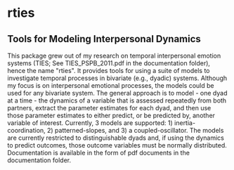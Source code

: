 # rties
## Tools for Modeling Interpersonal Dynamics
This package grew out of my research on temporal interpersonal emotion systems (TIES; See TIES_PSPB_2011.pdf in the documentation folder), hence the name "rties". It provides tools for using a suite of models to investigate temporal processes in bivariate (e.g., dyadic) systems. Although my focus is on interpersonal emotional processes, the models could be used for any bivariate system. The general approach is to model - one dyad at a time - the dynamics of a variable that is assessed repeatedly from both partners, extract the parameter estimates for each dyad, and then use those parameter estimates to either predict, or be predicted by, another variable of interest. Currently, 3 models are supported: 1) inertia-coordination, 2) patterned-slopes, and 3) a coupled-oscillator. The models are currently restricted to distinguishable dyads and, if using the dynamics to predict outcomes, those outcome variables must be normally distributed.
Documentation is available in the form of pdf documents in the documentation folder.
